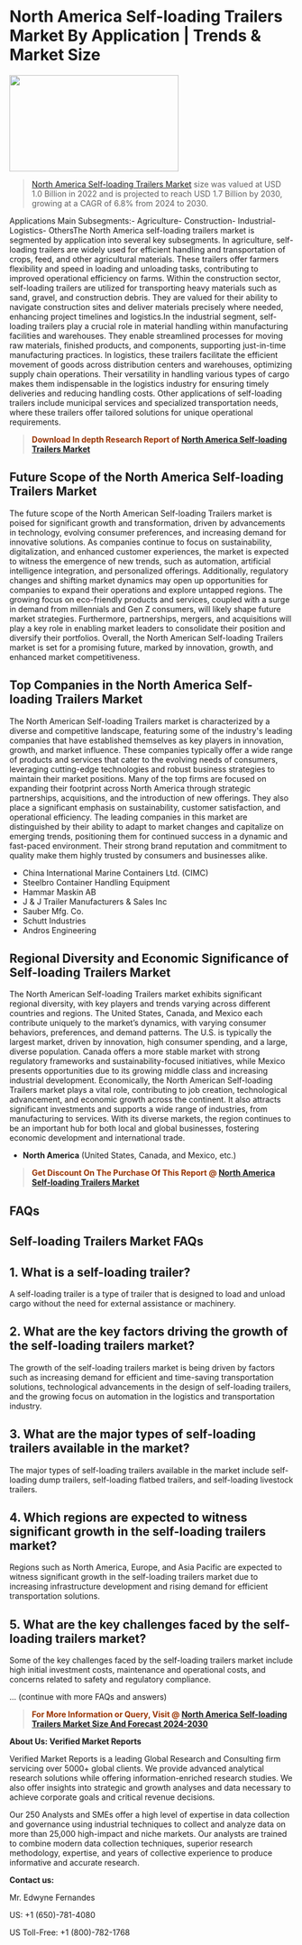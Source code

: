<p><h1>North America Self-loading Trailers Market By Application | Trends & Market Size</h1><p><img class="aligncenter size-medium wp-image-105565" src="https://ffe5etoiles.com/wp-content/uploads/2025/01/MST7-300x171.png" alt="" width="300" height="171" /></p><blockquote><p><a href="https://www.verifiedmarketreports.com/download-sample/?rid=587572&utm_source=Github-NA&utm_medium=377" target="_blank">North America Self-loading Trailers Market</a> size was valued at USD 1.0 Billion in 2022 and is projected to reach USD 1.7 Billion by 2030, growing at a CAGR of 6.8% from 2024 to 2030.</p></blockquote>Applications Main Subsegments:- Agriculture- Construction- Industrial- Logistics- OthersThe North America self-loading trailers market is segmented by application into several key subsegments. In agriculture, self-loading trailers are widely used for efficient handling and transportation of crops, feed, and other agricultural materials. These trailers offer farmers flexibility and speed in loading and unloading tasks, contributing to improved operational efficiency on farms. Within the construction sector, self-loading trailers are utilized for transporting heavy materials such as sand, gravel, and construction debris. They are valued for their ability to navigate construction sites and deliver materials precisely where needed, enhancing project timelines and logistics.In the industrial segment, self-loading trailers play a crucial role in material handling within manufacturing facilities and warehouses. They enable streamlined processes for moving raw materials, finished products, and components, supporting just-in-time manufacturing practices. In logistics, these trailers facilitate the efficient movement of goods across distribution centers and warehouses, optimizing supply chain operations. Their versatility in handling various types of cargo makes them indispensable in the logistics industry for ensuring timely deliveries and reducing handling costs. Other applications of self-loading trailers include municipal services and specialized transportation needs, where these trailers offer tailored solutions for unique operational requirements.</p><blockquote><p><span style="color: #993300;"><strong>Download In depth Research Report of <a href="https://www.verifiedmarketreports.com/download-sample/?rid=587572&utm_source=Github-NA&utm_medium=377">North America Self-loading Trailers Market</a></strong></span></p></blockquote><h2>Future Scope of the North America Self-loading Trailers Market</h2><p>The future scope of the North American Self-loading Trailers market is poised for significant growth and transformation, driven by advancements in technology, evolving consumer preferences, and increasing demand for innovative solutions. As companies continue to focus on sustainability, digitalization, and enhanced customer experiences, the market is expected to witness the emergence of new trends, such as automation, artificial intelligence integration, and personalized offerings. Additionally, regulatory changes and shifting market dynamics may open up opportunities for companies to expand their operations and explore untapped regions. The growing focus on eco-friendly products and services, coupled with a surge in demand from millennials and Gen Z consumers, will likely shape future market strategies. Furthermore, partnerships, mergers, and acquisitions will play a key role in enabling market leaders to consolidate their position and diversify their portfolios. Overall, the North American Self-loading Trailers market is set for a promising future, marked by innovation, growth, and enhanced market competitiveness.</p><h2>Top Companies in the North America Self-loading Trailers Market</h2><p>The North American Self-loading Trailers market is characterized by a diverse and competitive landscape, featuring some of the industry's leading companies that have established themselves as key players in innovation, growth, and market influence. These companies typically offer a wide range of products and services that cater to the evolving needs of consumers, leveraging cutting-edge technologies and robust business strategies to maintain their market positions. Many of the top firms are focused on expanding their footprint across North America through strategic partnerships, acquisitions, and the introduction of new offerings. They also place a significant emphasis on sustainability, customer satisfaction, and operational efficiency. The leading companies in this market are distinguished by their ability to adapt to market changes and capitalize on emerging trends, positioning them for continued success in a dynamic and fast-paced environment. Their strong brand reputation and commitment to quality make them highly trusted by consumers and businesses alike.</p><p><ul><li>China International Marine Containers Ltd. (CIMC) </li><li> Steelbro Container Handling Equipment </li><li> Hammar Maskin AB </li><li> J & J Trailer Manufacturers & Sales Inc </li><li> Sauber Mfg. Co. </li><li> Schutt Industries </li><li> Andros Engineering</li></ul></p><h2>Regional Diversity and Economic Significance of Self-loading Trailers Market</h2><p>The North American Self-loading Trailers market exhibits significant regional diversity, with key players and trends varying across different countries and regions. The United States, Canada, and Mexico each contribute uniquely to the market’s dynamics, with varying consumer behaviors, preferences, and demand patterns. The U.S. is typically the largest market, driven by innovation, high consumer spending, and a large, diverse population. Canada offers a more stable market with strong regulatory frameworks and sustainability-focused initiatives, while Mexico presents opportunities due to its growing middle class and increasing industrial development. Economically, the North American Self-loading Trailers market plays a vital role, contributing to job creation, technological advancement, and economic growth across the continent. It also attracts significant investments and supports a wide range of industries, from manufacturing to services. With its diverse markets, the region continues to be an important hub for both local and global businesses, fostering economic development and international trade.</p><ul> <li><strong>North America</strong> (United States, Canada, and Mexico, etc.)</li></ul><blockquote><p><span style="color: #993300;"><strong>Get Discount On The Purchase Of This Report @ <a href="https://www.verifiedmarketreports.com/ask-for-discount/?rid=587572&utm_source=Github-NA&utm_medium=377">North America Self-loading Trailers Market</a></strong></span></p></blockquote><h2>FAQs</h2><p><h2>Self-loading Trailers Market FAQs</h1><h2>1. What is a self-loading trailer?</div><div></h2><p>A self-loading trailer is a type of trailer that is designed to load and unload cargo without the need for external assistance or machinery.</p><h2>2. What are the key factors driving the growth of the self-loading trailers market?</div><div></h2><p>The growth of the self-loading trailers market is being driven by factors such as increasing demand for efficient and time-saving transportation solutions, technological advancements in the design of self-loading trailers, and the growing focus on automation in the logistics and transportation industry.</p><h2>3. What are the major types of self-loading trailers available in the market?</div><div></h2><p>The major types of self-loading trailers available in the market include self-loading dump trailers, self-loading flatbed trailers, and self-loading livestock trailers.</p><h2>4. Which regions are expected to witness significant growth in the self-loading trailers market?</div><div></h2><p>Regions such as North America, Europe, and Asia Pacific are expected to witness significant growth in the self-loading trailers market due to increasing infrastructure development and rising demand for efficient transportation solutions.</p><h2>5. What are the key challenges faced by the self-loading trailers market?</div><div></h2><p>Some of the key challenges faced by the self-loading trailers market include high initial investment costs, maintenance and operational costs, and concerns related to safety and regulatory compliance.</p>... (continue with more FAQs and answers)</body></html></p><blockquote><p><span style="color: #993300;"><strong>For More Information or Query, Visit @ <a href="https://www.verifiedmarketreports.com/product/self-loading-trailers-market/">North America Self-loading Trailers Market Size And Forecast 2024-2030</a></strong></span></p></blockquote><p><strong>About Us: Verified Market Reports</strong></p><p>Verified Market Reports is a leading Global Research and Consulting firm servicing over 5000+ global clients. We provide advanced analytical research solutions while offering information-enriched research studies. We also offer insights into strategic and growth analyses and data necessary to achieve corporate goals and critical revenue decisions.</p><p>Our 250 Analysts and SMEs offer a high level of expertise in data collection and governance using industrial techniques to collect and analyze data on more than 25,000 high-impact and niche markets. Our analysts are trained to combine modern data collection techniques, superior research methodology, expertise, and years of collective experience to produce informative and accurate research.</p><p><strong>Contact us:</strong></p><p>Mr. Edwyne Fernandes</p><p>US: +1 (650)-781-4080</p><p>US Toll-Free: +1 (800)-782-1768</p>
